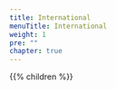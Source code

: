 ```yaml
---
title: International
menuTitle: International
weight: 1
pre: ""
chapter: true
---
```


{{% children %}}
